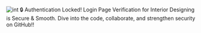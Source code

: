 ![int](https://github.com/user-attachments/assets/fb043c5f-050c-48b6-8489-8b974f08b95a)
🔒 Authentication Locked! Login Page Verification for Interior Designing is Secure & Smooth. Dive into the code, collaborate, and strengthen security on GitHub!!
